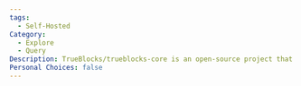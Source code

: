 ```yaml
---
tags:
  - Self-Hosted
Category:
  - Explore
  - Query
Description: TrueBlocks/trueblocks-core is an open-source project that provides tools for indexing and querying blockchain data, enabling efficient and comprehensive blockchain data analysis and exploration.
Personal Choices: false
---
```

